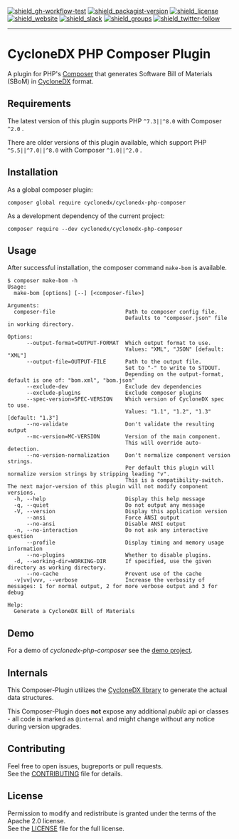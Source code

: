 [![shield_gh-workflow-test]][link_gh-workflow-test]
[![shield_packagist-version]][link_packagist]
[![shield_license]][license_file]  
[![shield_website]][link_website]
[![shield_slack]][link_slack]
[![shield_groups]][link_discussion]
[![shield_twitter-follow]][link_twitter]

----

# CycloneDX PHP Composer Plugin

A plugin for PHP's [Composer](https://getcomposer.org/)
that generates Software Bill of Materials (SBoM) in [CycloneDX](https://cyclonedx.org/) format.

## Requirements

The latest version of this plugin
supports PHP `^7.3||^8.0`
with Composer `^2.0`
.

There are older versions of this plugin available, which
support PHP `^5.5||^7.0||^8.0`
with Composer `^1.0||^2.0`
.

## Installation

As a global composer plugin:

```shell
composer global require cyclonedx/cyclonedx-php-composer
```

As a development dependency of the current project:

```shell
composer require --dev cyclonedx/cyclonedx-php-composer
```

## Usage

After successful installation, the composer command `make-bom` is available.

```text
$ composer make-bom -h
Usage:
  make-bom [options] [--] [<composer-file>]

Arguments:
  composer-file                      Path to composer config file.
                                     Defaults to "composer.json" file in working directory.

Options:
      --output-format=OUTPUT-FORMAT  Which output format to use.
                                     Values: "XML", "JSON" [default: "XML"]
      --output-file=OUTPUT-FILE      Path to the output file.
                                     Set to "-" to write to STDOUT.
                                     Depending on the output-format, default is one of: "bom.xml", "bom.json"
      --exclude-dev                  Exclude dev dependencies
      --exclude-plugins              Exclude composer plugins
      --spec-version=SPEC-VERSION    Which version of CycloneDX spec to use.
                                     Values: "1.1", "1.2", "1.3" [default: "1.3"]
      --no-validate                  Don't validate the resulting output
      --mc-version=MC-VERSION        Version of the main component.
                                     This will override auto-detection.
      --no-version-normalization     Don't normalize component version strings.
                                     Per default this plugin will normalize version strings by stripping leading "v".
                                     This is a compatibility-switch. The next major-version of this plugin will not modify component versions.
  -h, --help                         Display this help message
  -q, --quiet                        Do not output any message
  -V, --version                      Display this application version
      --ansi                         Force ANSI output
      --no-ansi                      Disable ANSI output
  -n, --no-interaction               Do not ask any interactive question
      --profile                      Display timing and memory usage information
      --no-plugins                   Whether to disable plugins.
  -d, --working-dir=WORKING-DIR      If specified, use the given directory as working directory.
      --no-cache                     Prevent use of the cache
  -v|vv|vvv, --verbose               Increase the verbosity of messages: 1 for normal output, 2 for more verbose output and 3 for debug

Help:
  Generate a CycloneDX Bill of Materials
```

## Demo

For a demo of _cyclonedx-php-composer_ see the [demo project][demo_readme].

## Internals

This Composer-Plugin utilizes the [CycloneDX library][cyclonedx-library] to generate the actual data structures.

This Composer-Plugin does **not** expose any additional _public_ api or classes - all code is marked as `@internal` and might change without any notice during version upgrades.

## Contributing

Feel free to open issues, bugreports or pull requests.  
See the [CONTRIBUTING][contributing_file] file for details.

## License

Permission to modify and redistribute is granted under the terms of the Apache 2.0 license.  
See the [LICENSE][license_file] file for the full license.

[license_file]: https://github.com/CycloneDX/cyclonedx-php-composer/blob/master/LICENSE
[contributing_file]: https://github.com/CycloneDX/cyclonedx-php-composer/blob/master/CONTRIBUTING.md
[demo_readme]: https://github.com/CycloneDX/cyclonedx-php-composer/blob/master/demo/README.md

[cyclonedx-library]: https://packagist.org/packages/cyclonedx/cyclonedx-library

[shield_gh-workflow-test]: https://img.shields.io/github/actions/workflow/status/CycloneDX/cyclonedx-php-composer/php.yml?branch=master&logo=GitHub&logoColor=white "build"
[shield_packagist-version]: https://img.shields.io/packagist/v/cyclonedx/cyclonedx-php-composer?logo=Packagist&logoColor=white "packagist"
[shield_license]: https://img.shields.io/github/license/CycloneDX/cyclonedx-php-composer?logo=open%20source%20initiative&logoColor=white "license"
[shield_website]: https://img.shields.io/badge/https://-cyclonedx.org-blue.svg "homepage"
[shield_slack]: https://img.shields.io/badge/slack-join-blue?logo=Slack&logoColor=white "slack join"
[shield_groups]: https://img.shields.io/badge/discussion-groups.io-blue.svg "groups discussion"
[shield_twitter-follow]: https://img.shields.io/badge/Twitter-follow-blue?logo=Twitter&logoColor=white "twitter follow"
[link_gh-workflow-test]: https://github.com/CycloneDX/cyclonedx-php-composer/actions/workflows/php.yml?query=branch%3Amaster
[link_packagist]: https://packagist.org/packages/cyclonedx/cyclonedx-php-composer
[link_website]: https://cyclonedx.org/
[link_slack]: https://cyclonedx.org/slack/invite
[link_discussion]: https://groups.io/g/CycloneDX
[link_twitter]: https://twitter.com/CycloneDX_Spec
